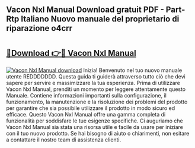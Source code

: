 ## Vacon Nxl Manual Download gratuit PDF - Part-Rtp Italiano Nuovo manuale del proprietario di riparazione o4crr

# <h2><a href="http://df9f5l.blite.top/?on=Vacon+Nxl+Manual">🔗Download 👉🔴 Vacon Nxl Manual</a></h2>

[![Vacon Nxl Manual download](https://i.imgur.com/lujVjoI.png)](http://df9f5l.blite.top/?on=Vacon+Nxl+Manual)
Inizia! Benvenuto nel tuo nuovo manuale utente REDDDDDDD. Questa guida ti guiderà attraverso tutto ciò che devi sapere per servire e massimizzare la tua esperienza. Prima di utilizzare Vacon Nxl Manual, prenditi un momento per leggere attentamente questo Manuale. Contiene informazioni importanti sulla configurazione, il funzionamento, la manutenzione e la risoluzione dei problemi del prodotto per garantire che sia possibile utilizzare il prodotto in modo sicuro ed efficace. Questo Vacon Nxl Manual offre una gamma completa di funzionalità per soddisfare le tue esigenze specifiche. Ci auguriamo che Vacon Nxl Manual sia stata una risorsa utile e facile da usare per iniziare con il tuo nuovo prodotto. Se hai bisogno di aiuto o chiarimenti, non esitare a contattare il nostro team di assistenza clienti.
